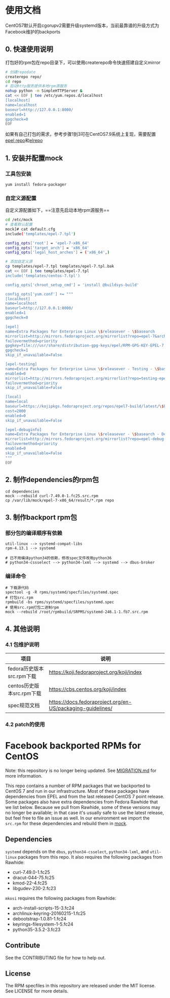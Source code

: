 # 使用文档
CentOS7默认开启cgorupv2需要升级systemd版本，当前最靠谱的升级方式为Facebook维护的backports

## 0. 快速使用说明
打包好的rpm包在repo目录下，可以使用createrepo命令快速搭建自定义mirror
```bash
# 创建repodate
createrepo repo/
cd repo
# 启动http服务提供本地rpm源服务
nohup python -m SimpleHTTPServer &
cat << EOF | tee /etc/yum.repos.d/localhost
[localhost]
name=localhost
baseurl=http://127.0.0.1:8000/
enabled=1
gpgcheck=0
EOF
```

如果有自己打包的需求，参考步骤1到3可在CentOS7.9系统上复现，需要配置[epel repo](https://mirrors.ustc.edu.cn/help/epel.html)和[elrepo](http://elrepo.org/tiki/HomePage)


## 1. 安装并配置mock

### 工具包安装

```
yum install fedora-packager
```

### 自定义源配置

自定义源配置如下，==注意先启动本地rpm源服务==
```bash
cd /etc/mock
# 查看默认配置
mock]# cat default.cfg
include('templates/epel-7.tpl')

config_opts['root'] = 'epel-7-x86_64'
config_opts['target_arch'] = 'x86_64'
config_opts['legal_host_arches'] = ('x86_64',)

# 添加自定义源
cp templates/epel-7.tpl templates/epel-7.tpl.bak
cat << EOF | tee templates/epel-7.tpl
include('templates/centos-7.tpl')

config_opts['chroot_setup_cmd'] = 'install @buildsys-build'

config_opts['yum.conf'] += """
[localhost]
name=localhost
baseurl=http://127.0.0.1:8000/
enabled=1
gpgcheck=0

[epel]
name=Extra Packages for Enterprise Linux \$releasever - \$basearch
mirrorlist=http://mirrors.fedoraproject.org/mirrorlist?repo=epel-7&arch=\$basearch
failovermethod=priority
gpgkey=file:///usr/share/distribution-gpg-keys/epel/RPM-GPG-KEY-EPEL-7
gpgcheck=1
skip_if_unavailable=False

[epel-testing]
name=Extra Packages for Enterprise Linux \$releasever - Testing - \$basearch
enabled=0
mirrorlist=http://mirrors.fedoraproject.org/mirrorlist?repo=testing-epel7&arch=\$basearch
failovermethod=priority
skip_if_unavailable=False

[local]
name=local
baseurl=https://kojipkgs.fedoraproject.org/repos/epel7-build/latest/\$basearch/
cost=2000
enabled=0
skip_if_unavailable=False

[epel-debuginfo]
name=Extra Packages for Enterprise Linux \$releasever - \$basearch - Debug
mirrorlist=http://mirrors.fedoraproject.org/mirrorlist?repo=epel-debug-7&arch=\$basearch
failovermethod=priority
enabled=0
skip_if_unavailable=False
"""
EOF
```


## 2. 制作dependencies的rpm包
```
cd dependencies
mock --rebuild curl-7.49.0-1.fc25.src.rpm
cp /var/lib/mock/epel-7-x86_64/result/*.rpm repo
```

## 3. 制作backport rpm包

### 部分包的编译顺序有依赖

```
util-linux --> systemd-compat-libs
rpm-4.13.1 --> systemd

# 已不用编译python34的依赖，修改spec文件改用python36
# python34-cssselect --> python34-lxml --> systemd --> dbus-broker
```

### 编译命令
```
# 下载源代码
spectool -g -R rpms/systemd/specfiles/systemd.spec
# 打包src.rpm
rpmbuild -bs rpms/systemd/specfiles/systemd.spec
# 使用src.rpm打包二进制rpm
mock --rebuild /root/rpmbuild/SRPMS/systemd-246.1-1.fb7.src.rpm
```

## 4. 其他说明

### 4.1 包维护说明

|项目|说明|
|-|-|
|fedora历史版本src.rpm下载|https://koji.fedoraproject.org/koji/index|
|centos历史版本src.rpm下载|https://cbs.centos.org/koji/index|
|spec规范文档|https://docs.fedoraproject.org/en-US/packaging-guidelines/|

### 4.2 patch的使用




# Facebook backported RPMs for CentOS

Note: this repository is no longer being updated. See
[MIGRATION.md](MIGRATION.md) for more information.

This repo contains a number of RPM packages that we backported to CentOS 7 and 
run in our infrastructure. Most of these packages have dependencies from EPEL 
and from the last released CentOS 7 point release. Some packages also have 
extra dependencies from Fedora Rawhide that we list below. Because we pull from
Rawhide, some of these versions may no longer be available; in that case it's 
usually safe to use the latest release, but feel free to file an issue as well.
In our environment we import the `src.rpm` for these dependencies and rebuild
them in [mock](https://github.com/rpm-software-management/mock).

## Dependencies

`systemd` depends on the `dbus`, `python34-csselect`, `python34-lxml`, and
`util-linux` packages from this repo. It also requires the following packages
from Rawhide:
* curl-7.49.0-1.fc25
* dracut-044-75.fc25
* kmod-22-4.fc25
* libgudev-230-2.fc23

`mkosi` requires the following packages from Rawhide:
* arch-install-scripts-15-3.fc24
* archlinux-keyring-20160215-1.fc25
* debootstrap-1.0.81-1.fc24
* keyrings-filesystem-1-5.fc24
* python35-3.5.2-3.fc23

## Contribute

See the CONTRIBUTING file for how to help out.

## License

The RPM specfiles in this repository are released under the MIT license. See
LICENSE for more details.
